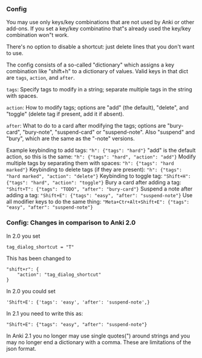 ### Config

You may use only keys/key combinations that are not used by Anki or other add-ons. If you
set a key/key combinatino that"s already used the key/key combination won"t work.

There's no option to disable a shortcut: just delete lines that you don't want to use.

The config consists of a so-called "dictionary" which assigns a key combination like "shift+h"
to a dictionary of values. Valid keys in that dict are `tags`, `action`, and `after`.

`tags`: Specify tags to modify in a string; separate multiple tags in the
string with spaces.

`action`: How to modify tags; options are "add" (the default), "delete",
and "toggle" (delete tag if present, add it if absent).

`after`: What to do to a card after modifying the tags; options are
"bury-card", "bury-note", "suspend-card" or "suspend-note".  Also "suspend"
and "bury", which are the same as the "-note" versions.

Example keybinding to add tags: 
    `"h": {"tags": "hard"}`
"add" is the default action, so this is the same:
    `"h": {"tags": "hard", "action": "add"}`
Modify multiple tags by separating them with spaces:
    `"h": {"tags": "hard marked"}`
Keybinding to delete tags (if they are present):
    `"h": {"tags": "hard marked", "action": "delete"}`
Keybinding to toggle tag:
    `"Shift+H": {"tags": "hard", "action": "toggle"}`
Bury a card after adding a tag:
    `"Shift+T": {"tags": "TODO", "after": "bury-card"}`
Suspend a note after adding a tag:
    `"Shift+E": {"tags": "easy", "after": "suspend-note"}`
Use all modifier keys to do the same thing:
    `"Meta+Ctr+Alt+Shift+E": {"tags": "easy", "after": "suspend-note"}`


### Config: Changes in comparison to Anki 2.0

In 2.0 you set 

    tag_dialog_shortcut = "T" 

This has been changed to 

    "shift+r": {
        "action": "tag_dialog_shortcut"
    }

In 2.0 you could set

    'Shift+E': {'tags': 'easy', 'after': 'suspend-note',}

In 2.1 you need to write this as:

    "Shift+E": {"tags": "easy", "after": "suspend-note"}

In Anki 2.1 you no longer may use single quotes(") around strings and you may no longer end 
a dictionary with a comma. These are limitations of the json format.
